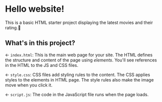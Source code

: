 # Hello website!

This is a basic HTML starter project displaying the latest movies and their rating.🦄

## What's in this project?

← `index.html`: This is the main web page for your site. The HTML defines the structure and content of the page using _elements_. You'll see references in the HTML to the JS and CSS files.

← `style.css`: CSS files add styling rules to the content. The CSS applies styles to the elements in HTML page. The style rules also make the image move when you click it.

← `script.js`: The code in the JavaScript file runs when the page loads.


